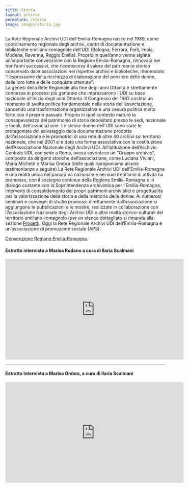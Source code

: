 ```yaml
---
title: Storia
layout: article
permalink: /storia
image: images/storia.jpg
---
```


La Rete Regionale Archivi UDI dell’Emilia-Romagna nasce nel 1989, come coordinamento regionale degli archivi, centri di documentazione e biblioteche emiliano-romagnole dell’UDI (Bologna, Ferrara, Forlì, Imola, Modena, Ravenna, Reggio Emilia).
Proprio in quell’anno venne siglata un’importante convenzione con la Regione Emilia-Romagna, rinnovata nei trent’anni successivi, che riconosceva il valore del patrimonio storico conservato dalle associazioni nei rispettivi archivi e biblioteche, ritenendolo “l’espressione della ricchezza di elaborazione del pensiero delle donne, delle loro lotte e delle conquiste ottenute”.  
La genesi della Rete Regionale alla fine degli anni Ottanta è strettamente connessa ai processi più generale che interessarono l’UDI su base nazionale all’inizio degli anni Ottanta. Il Congresso del 1982 costituì un momento di svolta politica fondamentale nella storia dell’associazione, sancendo una trasformazione organizzativa e una cesura politica molto forte con il proprio passato. Proprio in quel contesto maturò la consapevolezza del patrimonio di storia depositato presso le sedi, nazionale e locali, dell’associazione.
Le stesse donne dell’UDI sono state le protagoniste del salvataggio della documentazione prodotta dall’associazione e le promotrici di una rete di oltre 40 archivi sul territorio nazionale, che nel 2001 si è data una forma associativa con la costituzione dell’Associazione Nazionale degli Archivi UDI. All’istituzione dell’Archivio Centrale UDI, con sede a Roma, aveva sovrinteso un “Gruppo archivio”, composto da dirigenti storiche dell’associazione, come Luciana Viviani, Maria Michetti e Marisa Ombra (delle quali riproponiamo alcune testimonianze a seguire)
La Rete Regionale Archivi UDI dell’Emilia-Romagna è una realtà unica nel panorama nazionale e nei suoi trent’anni di attività ha promosso, con il sostegno continuo della Regione Emilia-Romagna e in dialogo costante con la Soprintendenza archivistica per l’Emilia-Romagna, interventi di consolidamento dei propri patrimoni archivistici e progettualità per la valorizzazione della storia e della memoria delle donne. Ai numerosi seminari e convegni di studio promossi direttamente dall’associazione si aggiungono le pubblicazioni e le mostre, realizzate in collaborazione con l’Associazione Nazionale degli Archivi UDI e altre realtà storico-culturali del territorio emiliano-romagnolo (per un elenco dettagliato si rimanda alla sezione [Progetti](https://retearchiviudier.it/progetti).
Oggi la Rete Regionale Archivi UDI dell’Emilia-Romagna è un’associazione di promozione sociale (APS).

[Convenzione Regione Emilia-Romagna](https://convenzione-con-regione-emilia-romagna.pdf).
#### Estratto intervista a Marisa Rodano a cura di Ilaria Scalmani
<iframe width="560" height="315" src="https://www.youtube.com/embed/VPOWuOV1QU4" title="YouTube video player" frameborder="0" allow="accelerometer; autoplay; clipboard-write; encrypted-media; gyroscope; picture-in-picture" allowfullscreen></iframe>

___

#### Estratto Intervista a Marisa Ombra, a cura di Ilaria Scalmani
<iframe width="560" height="315" src="https://www.youtube.com/embed/ZvAC3NpbBak" title="YouTube video player" frameborder="0" allow="accelerometer; autoplay; clipboard-write; encrypted-media; gyroscope; picture-in-picture" allowfullscreen></iframe>
